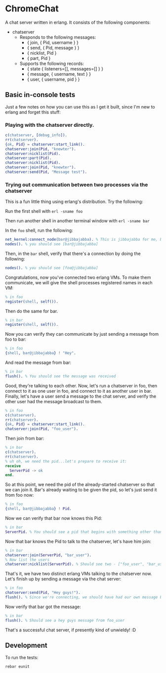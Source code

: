 # ChromeChat

A chat server written in erlang.  It consists of the following components:

- chatserver
    - Responds to the following messages:
        - { join, { Pid, username } }
        - { send, { Pid, message } }
        - { nicklist, Pid }
        - { part, Pid }
    - Supports the following records:
        - { state { listeners=[], messages=[] } }
        - { message, { username, text } }
        - { user, { username, pid } }

## Basic in-console tests
Just a few notes on how you can use this as I get it built, since I'm new to erlang and forget this stuff:

### Playing with the chatserver directly.

```erlang
c(chatserver, [debug_info]).
rr(chatserver).
{ok, Pid} = chatserver:start_link().
chatserver:join(Pid, "knewter").
chatserver:nicklist(Pid).
chatserver:part(Pid).
chatserver:nicklist(Pid).
chatserver:join(Pid, "knewter").
chatserver:send(Pid, "Message test").
```

### Trying out communication between two processes via the chatserver

This is a fun little thing using erlang's distribution.  Try the following:

Run the first shell with `erl -sname foo`

Then run another shell in another terminal window with `erl -sname bar`

In the `foo` shell, run the following:

```erlang
net_kernel:connect_node(bar@jibbajabba). % This is jibbajabba for me, because it's my machine name
nodes(). % you should see [bar@jibbajabba]
```

Then, in the `bar` shell, verify that there's a connection by doing the following:

```erlang
nodes(). % you should see [foo@jibbajabba]
```

Congratulations, now you've connected two erlang VMs.  To make them communicate, we will give the shell processes registered names in each VM:

```erlang
% in foo
register(shell, self()).
```

Then do the same for bar.

```erlang
% in bar
register(shell, self()).
```

Now you can verify they can communicate by just sending a message from foo to bar:

```erlang
% in foo
{shell, bar@jibbajabba} ! "Hey".
```

And read the message from bar:

```erlang
% in bar
flush(). % You should see the message was received
```

Good, they're talking to each other.  Now, let's run a chatserver in foo, then connect to it as one user in foo, and connect to it as another user in bar.  Finally, let's have a user send a message to the chat server, and verify the other user had the message broadcast to them.

```erlang
% in foo
c(chatserver).
rr(chatserver).
{ok, Pid} = chatserver:start_link().
chatserver:join(Pid, "foo_user").
```

Then join from bar:

```erlang
% in bar
c(chatserver).
rr(chatserver).
% uh oh, we need the pid...let's prepare to receive it:
receive
  ServerPid -> ok
end.
```

So at this point, we need the pid of the already-started chatserver so that we can join it.  Bar's already waiting to be given the pid, so let's just send it from foo now:

```erlang
% in foo
{shell, bar@jibbajabba} ! Pid.
```

Now we can verify that bar now knows this Pid:

```erlang
% in bar
ServerPid. % You should see a pid that begins with something other than 0 be printed out
```

Now that bar knows the Pid to talk to the chatserver, let's have him join:

```erlang
% in bar
chatserver:join(ServerPid, "bar_user").
% Now list the users
chatserver:nicklist(ServerPid). % Should see two - ["foo_user", "bar_user"]
```

That's it, we have two distinct erlang VMs talking to the chatserver now.  Let's finish up by sending a message via the chat server:

```erlang
% in foo
chatserver:send(Pid, "Hey guys!").
flush(). % Since we're connecting, we should have had our own message broadcast back to us.
```

Now verify that bar got the message:

```erlang
% in bar
flush(). % Should see a hey guys message from foo_user
```

That's a successful chat server, if presently kind of unwieldy! :D

## Development

To run the tests:

```
rebar eunit
```
